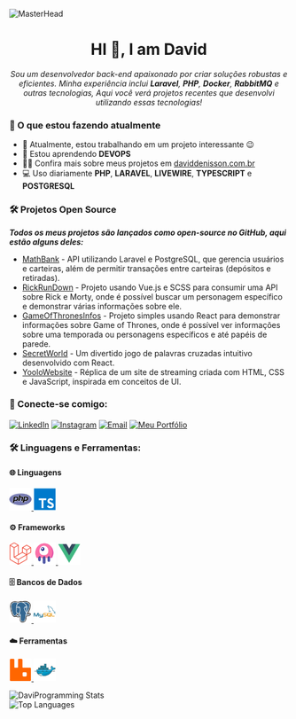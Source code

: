 ![MasterHead](https://i.pinimg.com/originals/02/01/1e/02011ec8554277b8c70bf22fb192123c.gif)

<h1 align="center">HI 👋, I am David</h1>

<p align="center">
  <em>Sou um desenvolvedor back-end apaixonado por criar soluções robustas e eficientes. Minha experiência inclui <strong>Laravel</strong>, <strong>PHP</strong>, <strong>Docker</strong>, <strong>RabbitMQ</strong> e outras tecnologias,  Aqui você verá projetos recentes que desenvolvi utilizando essas tecnologias!</em>
</p>

### 💼 O que estou fazendo atualmente
- 🔭 Atualmente, estou trabalhando em um projeto interessante :wink:
- 🌱 Estou aprendendo <strong>DEVOPS</strong>
- 👨‍💻 Confira mais sobre meus projetos em [daviddenisson.com.br](https://daviddenisson.com.br/#projects)
- 💻 Uso diariamente <strong>PHP</strong>, <strong>LARAVEL</strong>, <strong>LIVEWIRE</strong>, <strong>TYPESCRIPT</strong> e <strong>POSTGRESQL</strong>

### 🛠️ Projetos Open Source
***Todos os meus projetos são lançados como open-source no GitHub, aqui estão alguns deles:***
- [MathBank](https://github.com/DaviProgramming/mathbank) - API utilizando Laravel e PostgreSQL, que gerencia usuários e carteiras, além de permitir transações entre carteiras (depósitos e retiradas).
- [RickRunDown](https://github.com/DaviProgramming/rickrundown) - Projeto usando Vue.js e SCSS para consumir uma API sobre Rick e Morty, onde é possível buscar um personagem específico e demonstrar várias informações sobre ele.
- [GameOfThronesInfos](https://github.com/DaviProgramming/GameOfThrones-React-Website) - Projeto simples usando React para demonstrar informações sobre Game of Thrones, onde é possível ver informações sobre uma temporada ou personagens específicos e até papéis de parede.
- [SecretWorld](https://github.com/DaviProgramming/secretword-reactproject) - Um divertido jogo de palavras cruzadas intuitivo desenvolvido com React.
- [YooloWebsite](https://github.com/DaviProgramming/Yoolo-Site-for-movies-and-series) - Réplica de um site de streaming criada com HTML, CSS e JavaScript, inspirada em conceitos de UI.

### 🤝 Conecte-se comigo:
<p align="left">
  <a href="https://www.linkedin.com/in/davidoliveiradev/" target="blank"><img align="center" src="https://raw.githubusercontent.com/dmhendricks/signature-social-icons/master/icons/round-flat-filled/50px/linkedin.png" alt="LinkedIn" height="40" width="40" /></a>
  <a href="https://instagram.com/asdavidoliveira" target="blank"><img align="center" src="https://raw.githubusercontent.com/dmhendricks/signature-social-icons/master/icons/round-flat-filled/50px/instagram.png" alt="Instagram" height="40" width="40" /></a>
  <a href="mailto:daviddenisson2014@gmail.com" target="blank"><img align="center" src="https://raw.githubusercontent.com/dmhendricks/signature-social-icons/master/icons/round-flat-filled/50px/mail.png" alt="Email" height="40" width="40" /></a>
  <a href="https://david-portfolio-plum.vercel.app/" target="blank"><img align="center" src="https://raw.githubusercontent.com/dmhendricks/signature-social-icons/master/icons/round-flat-filled/50px/website.png" alt="Meu Portfólio" height="40" width="40" /></a>
</p>

### 🛠️ Linguagens e Ferramentas:

#### 🌐 Linguagens
<p align="left"> 
    <a href="https://www.php.net/" target="_blank" rel="noreferrer">
        <img src="https://raw.githubusercontent.com/devicons/devicon/master/icons/php/php-original.svg" alt="PHP" width="40" height="40" />
    </a>
    <a href="https://www.typescriptlang.org/" target="_blank" rel="noreferrer">
        <img src="https://raw.githubusercontent.com/devicons/devicon/master/icons/typescript/typescript-original.svg" alt="TypeScript" width="40" height="40" />
    </a>
</p>

#### ⚙️ Frameworks
<p align="left"> 
    <a href="https://laravel.com/" target="_blank" rel="noreferrer">
        <img src="https://raw.githubusercontent.com/devicons/devicon/ca28c779441053191ff11710fe24a9e6c23690d6/icons/laravel/laravel-original.svg" alt="Laravel" width="40" height="40" />
    </a>
    <a href="https://livewire.laravel.com/" target="_blank">
        <img src="https://raw.githubusercontent.com/devicons/devicon/ca28c779441053191ff11710fe24a9e6c23690d6/icons/livewire/livewire-original.svg" alt="Livewire" width="40" height="40" />
    </a>
    <a href="https://vuejs.org/" target="_blank" rel="noreferrer">
        <img src="https://raw.githubusercontent.com/devicons/devicon/1119b9f84c0290e0f0b38982099a2bd027a48bf1/icons/vuejs/vuejs-original.svg" alt="Vue.js" width="40" height="40" />
    </a>
</p>

#### 🗄️ Bancos de Dados
<p align="left"> 
    <a href="https://www.postgresql.org/" target="_blank" rel="noreferrer">
        <img src="https://raw.githubusercontent.com/devicons/devicon/ca28c779441053191ff11710fe24a9e6c23690d6/icons/postgresql/postgresql-original.svg" alt="PostgreSQL" width="40" height="40" />
    </a>
    <a href="https://www.mysql.com/" target="_blank" rel="noreferrer"> 
        <img src="https://raw.githubusercontent.com/devicons/devicon/master/icons/mysql/mysql-original-wordmark.svg" alt="MySQL" width="40" height="40" /> 
    </a>
</p>

#### ☁️ Ferramentas
<p align="left"> 
    <a href="https://www.rabbitmq.com/" target="_blank" rel="noreferrer">
        <img src="https://raw.githubusercontent.com/devicons/devicon/ca28c779441053191ff11710fe24a9e6c23690d6/icons/rabbitmq/rabbitmq-original.svg" alt="RabbitMQ" width="40" height="40" />
    </a>
    <a href="https://www.docker.com/" target="_blank" rel="noreferrer">
        <img src="https://raw.githubusercontent.com/devicons/devicon/ca28c779441053191ff11710fe24a9e6c23690d6/icons/docker/docker-original.svg" width="40" height="40" />
    </a>
</p>

<div align="left"> 
  <img src="https://github-readme-stats.vercel.app/api?username=DaviProgramming&show_icons=true&theme=radical" alt="DaviProgramming Stats" />
  <br />
  <img src="https://github-readme-stats.vercel.app/api/top-langs/?username=DaviProgramming&layout=compact&theme=radical" alt="Top Languages" />
</div>
